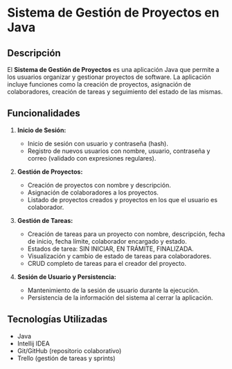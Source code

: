 # Sistema de Gestión de Proyectos en Java

## Descripción

El **Sistema de Gestión de Proyectos** es una aplicación Java que permite a los usuarios organizar y 
gestionar proyectos de software. La aplicación incluye funciones como la creación de proyectos, 
asignación de colaboradores, creación de tareas y seguimiento del estado de las mismas.

## Funcionalidades

1. **Inicio de Sesión:**
    - Inicio de sesión con usuario y contraseña (hash).
    - Registro de nuevos usuarios con nombre, usuario, contraseña y correo (validado con expresiones regulares).

2. **Gestión de Proyectos:**
    - Creación de proyectos con nombre y descripción.
    - Asignación de colaboradores a los proyectos.
    - Listado de proyectos creados y proyectos en los que el usuario es colaborador.

3. **Gestión de Tareas:**
    - Creación de tareas para un proyecto con nombre, descripción, fecha de inicio, fecha límite, colaborador encargado y estado.
    - Estados de tarea: SIN INICIAR, EN TRÁMITE, FINALIZADA.
    - Visualización y cambio de estado de tareas para colaboradores.
    - CRUD completo de tareas para el creador del proyecto.

4. **Sesión de Usuario y Persistencia:**
    - Mantenimiento de la sesión de usuario durante la ejecución.
    - Persistencia de la información del sistema al cerrar la aplicación.

## Tecnologías Utilizadas

- Java
- Intellij IDEA
- Git/GitHub (repositorio colaborativo)
- Trello (gestión de tareas y sprints)